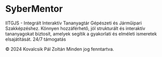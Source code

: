 # SyberMentor
IITGJS - Integrált Interaktív Tananyagtár Gépészeti és Járműipari Szakképzéshez. Könnyen hozzáférhető, jól strukturált és interaktív tananyagokat biztosít, amelyek segítik a gyakorlati és elméleti ismeretek elsajátítását. 24/7 támogatás

© 2024 Kovalcsik Pál Zoltán Minden jog fenntartva.

